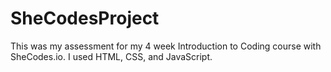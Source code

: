 # SheCodesProject

This was my assessment for my 4 week Introduction to Coding course with SheCodes.io. I used HTML, CSS, and JavaScript.
